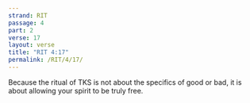 ```yaml
---
strand: RIT
passage: 4
part: 2
verse: 17
layout: verse
title: "RIT 4:17"
permalink: /RIT/4/17/
---
```

Because the ritual of TKS is not about the specifics of good or bad, it is about allowing your spirit to be truly free.
